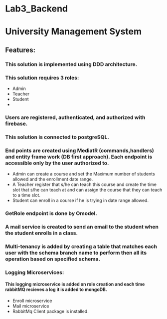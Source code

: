 # Lab3_Backend
 # University Management System
 ## Features:
 ### This solution is implemented using DDD architecture.
 ### This solution requires 3 roles:
 - Admin
 - Teacher
 - Student
 - 
 ### Users are registered, authenticated, and authorized with firebase.
 ### This solution is connected to postgreSQL.

 ### End points are created using MediatR (commands,handlers) and entity frame work (DB first approach). Each endpoint is accessible only by the user authorized to.
 
 - Admin can create a course and set the Maximum number of students allowed and the enrollment date range.
 - A Teacher register that s/he can teach this course and create the time slot that s/he can teach at and can assign the course that they can teach to a time slot.
 - Student can enroll in a course if he is trying in date range allowed.
 ### GetRole endpoint is done by Omodel.
 ### A mail service is created to send an email to the student when the student enrolls in a class.
 ### Multi-tenancy is added by creating a table that matches each user with the schema branch name to perform then all its operation based on specified schema.
 ### Logging Microservices: 
 #### This logging microservice is added on role creation and each time rabbitMQ recieves a log it is added to mongoDB.
 
 - Enroll microservice
 - Mail microservice
 - RabbitMq Client package is installed.
 

 
